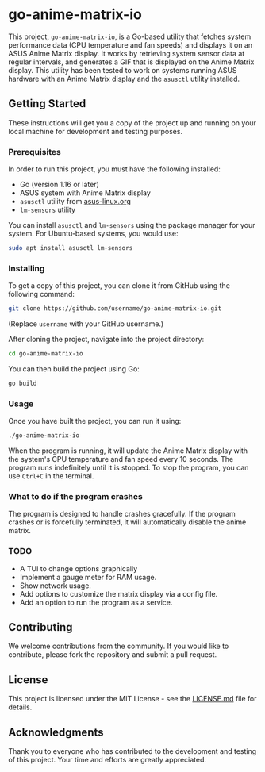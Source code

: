 # go-anime-matrix-io

This project, `go-anime-matrix-io`, is a Go-based utility that fetches system performance data (CPU temperature and fan speeds) and displays it on an ASUS Anime Matrix display. It works by retrieving system sensor data at regular intervals, and generates a GIF that is displayed on the Anime Matrix display. This utility has been tested to work on systems running ASUS hardware with an Anime Matrix display and the `asusctl` utility installed.

## Getting Started

These instructions will get you a copy of the project up and running on your local machine for development and testing purposes.

### Prerequisites

In order to run this project, you must have the following installed:

- Go (version 1.16 or later)
- ASUS system with Anime Matrix display
- `asusctl` utility from [asus-linux.org](https://asus-linux.org/)
- `lm-sensors` utility

You can install `asusctl` and `lm-sensors` using the package manager for your system. For Ubuntu-based systems, you would use:

```sh
sudo apt install asusctl lm-sensors
```

### Installing

To get a copy of this project, you can clone it from GitHub using the following command:

```sh
git clone https://github.com/username/go-anime-matrix-io.git
```

(Replace `username` with your GitHub username.)

After cloning the project, navigate into the project directory:

```sh
cd go-anime-matrix-io
```

You can then build the project using Go:

```sh
go build
```

### Usage

Once you have built the project, you can run it using:

```sh
./go-anime-matrix-io
```

When the program is running, it will update the Anime Matrix display with the system's CPU temperature and fan speed every 10 seconds. The program runs indefinitely until it is stopped. To stop the program, you can use `Ctrl+C` in the terminal.

### What to do if the program crashes

The program is designed to handle crashes gracefully. If the program crashes or is forcefully terminated, it will automatically disable the anime matrix.

### TODO
- A TUI to change options graphically
- Implement a gauge meter for RAM usage.
- Show network usage.
- Add options to customize the matrix display via a config file.
- Add an option to run the program as a service.

## Contributing

We welcome contributions from the community. If you would like to contribute, please fork the repository and submit a pull request.

## License

This project is licensed under the MIT License - see the [LICENSE.md](LICENSE.md) file for details.

## Acknowledgments

Thank you to everyone who has contributed to the development and testing of this project. Your time and efforts are greatly appreciated.